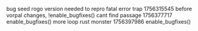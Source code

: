 bug			seed		rogo version needed to repro
fatal error trap	1756315545 	before vorpal changes, !enable_bugfixes()
cant find passage	1756377717 	enable_bugfixes()
more loop rust monster	1756397986 	enable_bugfixes()